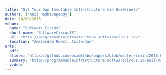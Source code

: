 ```yaml
---
title: "Git Your Own Immutable Infrastructure via Unikernels"
authors: ["Anil Madhavapeddy"]
date: 10/09/2015
venue:
  name: "Software Circus"
  short-name: "SoftwareCircus15"
  url: "http://programmableinfrastructure.softwarecircus.io/"
  location: "Amsterdam Roest, Amsterdam"
urls:
  pdf:
  slides: "https://github.com/ocamllabs/papers/blob/master/irmin/2015.09.SoftwareCircus/irmin/presentation.pdf"
  summary: "http://programmableinfrastructure.softwarecircus.io/anil-madhavapeddy/"
  video:
---
```

